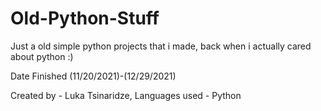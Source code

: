 # Old-Python-Stuff
Just a old simple python projects that i made, back when i actually cared about python :)

Date Finished (11/20/2021)-(12/29/2021)

Created by - Luka Tsinaridze, Languages used - Python
